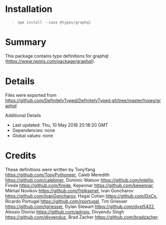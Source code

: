 # Installation
> `npm install --save @types/graphql`

# Summary
This package contains type definitions for graphql (https://www.npmjs.com/package/graphql).

# Details
Files were exported from https://github.com/DefinitelyTyped/DefinitelyTyped.git/tree/master/types/graphql

Additional Details
 * Last updated: Thu, 10 May 2018 20:18:20 GMT
 * Dependencies: none
 * Global values: none

# Credits
These definitions were written by TonyYang <https://github.com/TonyPythoneer>, Caleb Meredith <https://github.com/calebmer>, Dominic Watson <https://github.com/intellix>, Firede <https://github.com/firede>, Kepennar <https://github.com/kepennar>, Mikhail Novikov <https://github.com/freiksenet>, Ivan Goncharov <https://github.com/IvanGoncharov>, Hagai Cohen <https://github.com/DxCx>, Ricardo Portugal <https://github.com/rportugal>, Tim Griesser <https://github.com/tgriesser>, Dylan Stewart <https://github.com/dyst5422>, Alessio Dionisi <https://github.com/adnsio>, Divyendu Singh <https://github.com/divyenduz>, Brad Zacher <https://github.com/bradzacher>.
